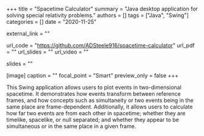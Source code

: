 +++
title = "Spacetime Calculator"
summary = "Java desktop application for solving special relativity problems."
authors = []
tags = ["Java", "Swing"]
categories = []
date = "2020-11-25"

external_link = ""

url_code = "https://github.com/ADSteele916/spacetime-calculator"
url_pdf = ""
url_slides = ""
url_video = ""

slides = ""

[image]
  caption = ""
  focal_point = "Smart"
  preview_only = false
+++

This Swing application allows users to plot events in two-dimensional spacetime. It demonstrates how events transform between reference frames, and how concepts such as simultaneity or two events being in the same place are frame-dependent. Additionally, it allows users to calculate how far two events are from each other in spacetime; whether they are timelike, spacelike, or null separated; and whether they appear to be simultaneous or in the same place in a given frame.
